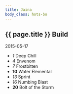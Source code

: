 ```yaml
---
title: Jaina
body_class: hots-bo
---
```


## {{ page.title }} Build
2015-05-17

-   _1_  Deep Chill
-   _4_  Envenom
-   _7_  Frostbitten
- __10__ Water Elemental
-  _13_  Sprint
-  _16_  Numbing Blast
- __20__ Bolt of the Storm































